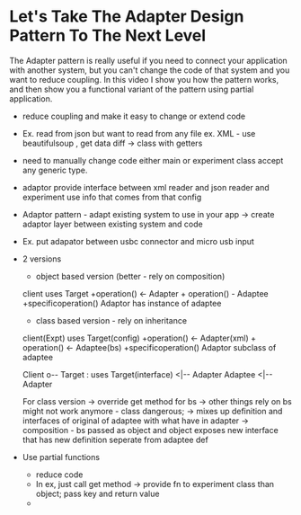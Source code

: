 # Let's Take The Adapter Design Pattern To The Next Level

The Adapter pattern is really useful if you need to connect your application with another system, but you can't change the code of that system and you want to reduce coupling. In this video I show you how the pattern works, and then show you a functional variant of the pattern using partial application.

- reduce coupling and make it easy to change or extend code
- Ex. read from json but want to read from any file ex. XML - use beautifulsoup , get data diff -> class with getters 
- need to manually change code either main or experiment class accept any generic type.
- adaptor provide interface between xml reader and json reader and experiment use info that comes from that config
- Adaptor pattern - adapt existing system to use in your app -> create adaptor layer between existing system and code
- Ex. put adapator between usbc connector and micro usb input
- 2 versions 
    - object based version (better - rely on composition)

    client uses <interface> Target +operation() <- Adapter  + operation()  - Adaptee +specificoperation()
    Adaptor has instance of adaptee
    - class based version - rely on inheritance

    client(Expt) uses <interface> Target(config) +operation() <- Adapter(xml)  + operation()  <- Adaptee(bs) +specificoperation()
    Adaptor subclass of adaptee

    Client o-- Target : uses
    Target(interface) <|-- Adapter
    Adaptee <|-- Adapter

    For class version -> override get method for bs -> other things rely on bs might not work anymore - class dangerous; 
    -> mixes up definition and interfaces of original of adaptee with what have in adapter
    -> composition - bs passed as object and object exposes new interface that has new definition seperate from adaptee def

- Use partial functions 
    - reduce code
    - In ex, just call get method -> provide fn to experiment class than object; pass key and return value
    - 